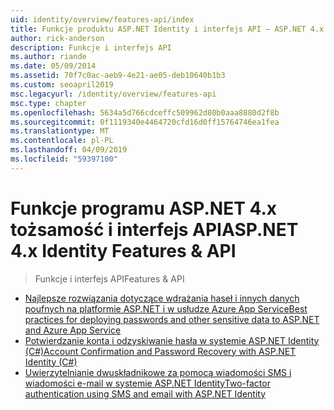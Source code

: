 ```yaml
---
uid: identity/overview/features-api/index
title: Funkcje produktu ASP.NET Identity i interfejs API — ASP.NET 4.x
author: rick-anderson
description: Funkcje i interfejs API
ms.author: riande
ms.date: 05/09/2014
ms.assetid: 70f7c0ac-aeb9-4e21-ae05-deb10640b1b3
ms.custom: seoapril2019
msc.legacyurl: /identity/overview/features-api
msc.type: chapter
ms.openlocfilehash: 5634a5d766cdceffc509962d80b0aaa8880d2f8b
ms.sourcegitcommit: 0f1119340e4464720cfd16d0ff15764746ea1fea
ms.translationtype: MT
ms.contentlocale: pl-PL
ms.lasthandoff: 04/09/2019
ms.locfileid: "59397100"
---
```

# <a name="aspnet-4x-identity-features--api"></a><span data-ttu-id="cab6c-103">Funkcje programu ASP.NET 4.x tożsamość i interfejs API</span><span class="sxs-lookup"><span data-stu-id="cab6c-103">ASP.NET 4.x Identity Features & API</span></span>

> <span data-ttu-id="cab6c-104">Funkcje i interfejs API</span><span class="sxs-lookup"><span data-stu-id="cab6c-104">Features & API</span></span>


- [<span data-ttu-id="cab6c-105">Najlepsze rozwiązania dotyczące wdrażania haseł i innych danych poufnych na platformie ASP.NET i w usłudze Azure App Service</span><span class="sxs-lookup"><span data-stu-id="cab6c-105">Best practices for deploying passwords and other sensitive data to ASP.NET and Azure App Service</span></span>](best-practices-for-deploying-passwords-and-other-sensitive-data-to-aspnet-and-azure.md)
- [<span data-ttu-id="cab6c-106">Potwierdzanie konta i odzyskiwanie hasła w systemie ASP.NET Identity (C#)</span><span class="sxs-lookup"><span data-stu-id="cab6c-106">Account Confirmation and Password Recovery with ASP.NET Identity (C#)</span></span>](account-confirmation-and-password-recovery-with-aspnet-identity.md)
- [<span data-ttu-id="cab6c-107">Uwierzytelnianie dwuskładnikowe za pomocą wiadomości SMS i wiadomości e-mail w systemie ASP.NET Identity</span><span class="sxs-lookup"><span data-stu-id="cab6c-107">Two-factor authentication using SMS and email with ASP.NET Identity</span></span>](two-factor-authentication-using-sms-and-email-with-aspnet-identity.md)
